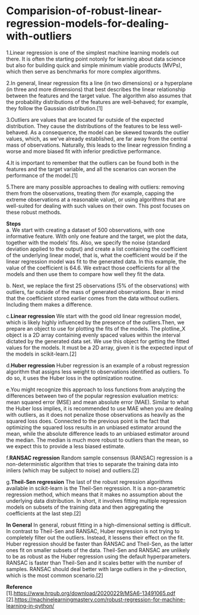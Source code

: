 # Comparision-of-robust-linear-regression-models-for-dealing-with-outliers

1.Linear regression is one of the simplest machine learning models out there. It is often the starting point notonly for learning about data science but also for 
building quick and simple minimum viable products (MVPs), which then serve as benchmarks for more complex algorithms.

2.In general, linear regression fits a line (in two dimensions) or a hyperplane (in three and more dimensions) that best describes the linear relationship between 
the features and the target value. The algorithm also assumes that the probability distributions of the features are well-behaved; for example, they follow 
the Gaussian distribution.[1]

3.Outliers are values that are located far outside of the expected distribution. They cause the distributions of the features to be less well-behaved. As a consequence, 
the model can be skewed towards the outlier values, which, as we’ve already established, are far away from the central mass of observations.
Naturally, this leads to the linear regression finding a worse and more biased fit with inferior predictive performance.

4.It is important to remember that the outliers can be found both in the features and the target variable, and all the scenarios can worsen the performance of the model.[1]

5.There are many possible approaches to dealing with outliers: removing them from the observations, treating them (for example, capping the extreme observations at a 
reasonable value), or using algorithms that are well-suited for dealing with such values on their own. This post focuses on these robust methods.

<b>Steps</b><br>
a. We start with creating a dataset of 500 observations, with one informative feature. With only one feature and the target, we plot the data, together with the models’ fits. Also, we specify the noise (standard deviation applied to the output) and create a list containing the coefficient of the underlying linear model, that is, what the coefficient would be if the linear regression model was fit to the generated data. In this example, the value of the coefficient is 64.6. We extract those coefficients for all the models and then use them to compare how well they fit the data.

b. Next, we replace the first 25 observations (5% of the observations) with outliers, far outside of the mass of generated observations. Bear in mind that the coefficient stored earlier comes from the data without outliers. Including them makes a difference.

c.<b>Linear regression</b>
We start with the good old linear regression model, which is likely highly influenced by the presence of the outliers.Then, we prepare an object to use for plotting the fits of the models. The plotline_X object is a 2D array containing evenly spaced values within the interval dictated by the generated data set. We use this object for getting the fitted values for the models. It must be a 2D array, given it is the expected input of the models in scikit-learn.[2]

d.<b>Huber regression</b>
Huber regression is an example of a robust regression algorithm that assigns less weight to observations identified as outliers. To do so, it uses the Huber loss in the optimization routine.

e.You might recognize this approach to loss functions from analyzing the differences between two of the popular regression evaluation metrics: mean squared error (MSE) and mean absolute error (MAE). Similar to what the Huber loss implies, it is recommended to use MAE when you are dealing with outliers, as it does not penalize those observations as heavily as the squared loss does.
Connected to the previous point is the fact that optimizing the squared loss results in an unbiased estimator around the mean, while the absolute difference leads to an unbiased estimator around the median. The median is much more robust to outliers than the mean, so we expect this to provide a less biased estimate.

f.<b>RANSAC regression</b>
Random sample consensus (RANSAC) regression is a non-deterministic algorithm that tries to separate the training data into inliers (which may be subject to noise) and outliers.[2] 

g.<b>Theil-Sen regression</b>
The last of the robust regression algorithms available in scikit-learn is the Theil-Sen regression. It is a non-parametric regression method, which means that it makes no assumption about the underlying data distribution. In short, it involves fitting multiple regression models on subsets of the training data and then aggregating the coefficients at the last step.[2]

<b>In General</b>
In general, robust fitting in a high-dimensional setting is difficult.
In contrast to Theil-Sen and RANSAC, Huber regression is not trying to completely filter out the outliers. Instead, it lessens their effect on the fit.
Huber regression should be faster than RANSAC and Theil-Sen, as the latter ones fit on smaller subsets of the data.
Theil-Sen and RANSAC are unlikely to be as robust as the Huber regression using the default hyperparameters.
RANSAC is faster than Theil-Sen and it scales better with the number of samples.
RANSAC should deal better with large outliers in the y-direction, which is the most common scenario.[2]



<b>Reference</b></br>
[1].https://www.hrpub.org/download/20200229/MSA6-13491065.pdf<br>
[2].https://machinelearningmastery.com/robust-regression-for-machine-learning-in-python/

